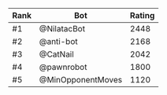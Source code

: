 Rank|Bot|Rating
---|---|---
#1|@NilatacBot|2448
#2|@anti-bot|2168
#3|@CatNail|2042
#4|@pawnrobot|1800
#5|@MinOpponentMoves|1120
